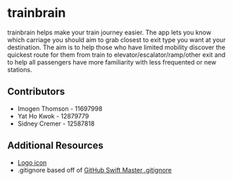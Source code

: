 # trainbrain

trainbrain helps make your train journey easier. The app lets you know which carriage you should aim to grab closest to exit type you want at your destination. The aim is to help those who have limited mobility discover the quickest route for them from train to elevator/escalator/ramp/other exit and to help all passengers have more familiarity with less frequented or new stations.

## Contributors

- Imogen Thomson - 11697998
- Yat Ho Kwok - 12879779
- Sidney Cremer - 12587818

## Additional Resources
- [Logo icon](https://icons8.com/icon/14748/brain)
- .gitignore based off of [GitHub Swift Master .gitignore](https://github.com/github/gitignore/blob/master/Swift.gitignore)
